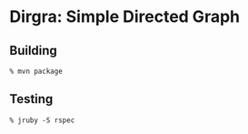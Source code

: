 # Dirgra: Simple Directed Graph


## Building

```text
% mvn package
```

## Testing

```text
% jruby -S rspec
```
